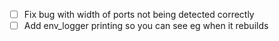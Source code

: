- [ ] Fix bug with width of ports not being detected correctly
- [ ] Add env_logger printing so you can see eg when it rebuilds

